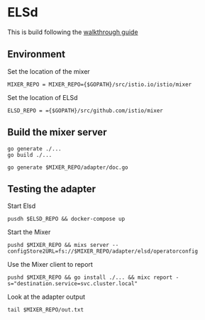 # ELSd 

This is build following the [walkthrough guide](https://github.com/istio/istio/blob/master/mixer/doc/adapter-development-walkthrough.md)

## Environment

Set the location of the mixer

```shell
MIXER_REPO = MIXER_REPO={$GOPATH}/src/istio.io/istio/mixer
```


Set the location of ELSd

```shell
ELSD_REPO = ={$GOPATH}/src/github.com/istio/mixer
```

## Build the mixer server 

```
go generate ./...
go build ./...
```

```
go generate $MIXER_REPO/adapter/doc.go
```

## Testing the adapter

Start Elsd

```
pusdh $ELSD_REPO && docker-compose up
```

Start the Mixer

```shell
pushd $MIXER_REPO && mixs server --configStore2URL=fs://$MIXER_REPO/adapter/elsd/operatorconfig
```

Use the Mixer client to report 

```shell
pushd $MIXER_REPO && go install ./... && mixc report -s="destination.service=svc.cluster.local"
```

Look at the adapter output

```shell
tail $MIXER_REPO/out.txt
```



